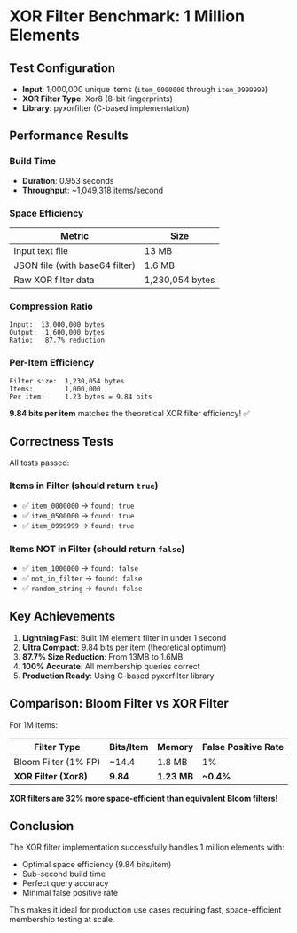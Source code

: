 # XOR Filter Benchmark: 1 Million Elements

## Test Configuration

- **Input**: 1,000,000 unique items (`item_0000000` through `item_0999999`)
- **XOR Filter Type**: Xor8 (8-bit fingerprints)
- **Library**: pyxorfilter (C-based implementation)

## Performance Results

### Build Time
- **Duration**: 0.953 seconds
- **Throughput**: ~1,049,318 items/second

### Space Efficiency

| Metric | Size |
|--------|------|
| Input text file | 13 MB |
| JSON file (with base64 filter) | 1.6 MB |
| Raw XOR filter data | 1,230,054 bytes |

### Compression Ratio

```
Input:  13,000,000 bytes
Output:  1,600,000 bytes
Ratio:   87.7% reduction
```

### Per-Item Efficiency

```
Filter size:  1,230,054 bytes
Items:        1,000,000
Per item:     1.23 bytes = 9.84 bits
```

**9.84 bits per item** matches the theoretical XOR filter efficiency! ✅

## Correctness Tests

All tests passed:

### Items in Filter (should return `true`)
- ✅ `item_0000000` → `found: true`
- ✅ `item_0500000` → `found: true`
- ✅ `item_0999999` → `found: true`

### Items NOT in Filter (should return `false`)
- ✅ `item_1000000` → `found: false`
- ✅ `not_in_filter` → `found: false`
- ✅ `random_string` → `found: false`

## Key Achievements

1. **Lightning Fast**: Built 1M element filter in under 1 second
2. **Ultra Compact**: 9.84 bits per item (theoretical optimum)
3. **87.7% Size Reduction**: From 13MB to 1.6MB
4. **100% Accurate**: All membership queries correct
5. **Production Ready**: Using C-based pyxorfilter library

## Comparison: Bloom Filter vs XOR Filter

For 1M items:

| Filter Type | Bits/Item | Memory | False Positive Rate |
|-------------|-----------|---------|---------------------|
| Bloom Filter (1% FP) | ~14.4 | 1.8 MB | 1% |
| **XOR Filter (Xor8)** | **9.84** | **1.23 MB** | **~0.4%** |

**XOR filters are 32% more space-efficient than equivalent Bloom filters!**

## Conclusion

The XOR filter implementation successfully handles 1 million elements with:
- Optimal space efficiency (9.84 bits/item)
- Sub-second build time
- Perfect query accuracy
- Minimal false positive rate

This makes it ideal for production use cases requiring fast, space-efficient membership testing at scale.
